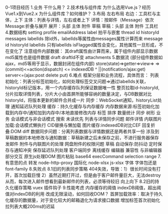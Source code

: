 0-1项目经历
1.业务
  干什么用？
2.技术栈与组件库
  为什么选用Vue.js？经历Vue1.x到Vue2.x
  为什么组件库？如何维护？
3.布局
  左右布局
  右边：工具栏与主体，上下
  主体：列表与详情，左右或者上下
  详情：按邮件（Message）依次
  Message:折叠与展开
  展开：头部 主体 附件 草稿
  草稿：头部 主体 附件 工具栏
4.数据结构
  setting
  profile emailAddress
  label 拍平与嵌套
  thread id historyId messages labelIds
         除id外，labelIds等属性由messages属性计算而来
  message id historyId labelIds
          只有labelIds isFlagged属性会变化，其他属性一旦形成，不在变化了
          注意组件内部数据：
          其draft属性由计算而来，属于组件内部显示数据
          md5属性也是组件数据
  draft draftId不变
  attachments
5.数据流
                    (部分组件数据如ajax，md5等用于显示，数据封闭在组件内部)
  store(state)=>getter=>view=>
                                  =>
       (commit)<=action(dispatch) <= indexedDB
                  ^
                  ||(notification/ajax:get)
              server<=(ajax:post delete put)
6.难点
框架分层和业务流程，具体而言：
列表 初始化：列表分标签初始化，如何处理标签交叉问题=>通过labelIds关联，historyId标记版本，用一个内存缓存队列保证数据唯一性
            整页拉取id-historyId,分片拉取详情列表，分片大小由首屏所能够容纳的数量决定，与DB数据对比historyId，将版本更新的邮件合并成一片
     同步：WebSocket通知，historyList处理
          通知延迟队列处理
     缓存：持久化缓存与内存缓存
          内存数据来源:标签初始化加载到内存中/通知加到内存中/本地直接修改内存
标签 排序 数量统计 同步 树形
业务 会话模式与非会话模式 搜索 未读优先
     列表与详情同步问题
邮件详情 内联图片加载:会话模式懒执行 CID替换与懒加载
        图片缓存:indexedDB对比CEF
        回复折叠:DOM diff
        数据同步问题：分离列表数据与详情数据还是两者共享一份
                     涉及到草稿数据的本地修改与通知数据：草稿新建之后未保存之前，不进行服务器保存
发邮件 附件与内联图片的处理
      网盘附件的权限问题
草稿 自动保存:防抖动 定时保存与通知冲突 保存延迟队列处理
     客户端同步
     离线缓存
编辑器 兼容性 与非编辑器部分交互 原生js处理DOM
      图片粘贴 base64
      execCommand selection range
7.有意思的点
转发 node-http-proxy
国际化 node-xlsx js-xlsx
字体 字体包还是font-family
8.失败点
8.1旧的列表同步策略
404失效，导致：1）很长时间没有打开，首次加载巨慢 2）虽然近期打开过，但是由于客户邮件量巨大，无法destroy
        从而，每次进入邮件想看到最新邮件的列表，必须等待较旧
向上向下
8.2旧的持久化缓存策略
vuex 插件钩子
9.性能考虑
内存缓存的阈值
indexDB阈值，超出阈值对indexDB的利用
改成无限滚动，如何回收DOM？
首屏加载效率：取决于持久化缓存的数据量，对于变化较大的邮箱退化为请求接口数据
            增加标签首次初始化拉列表大概200ms的迟延